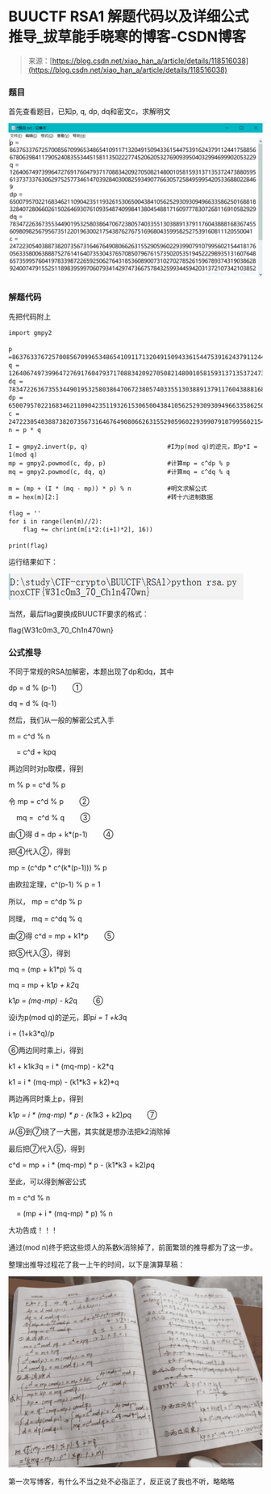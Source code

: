 <!--yml
category: 未分类
date: 2022-04-26 14:46:21
-->

# BUUCTF RSA1 解题代码以及详细公式推导_拔草能手晓寒的博客-CSDN博客

> 来源：[https://blog.csdn.net/xiao_han_a/article/details/118516038](https://blog.csdn.net/xiao_han_a/article/details/118516038)

### 题目

首先查看题目，已知p, q, dp, dq和密文c，求解明文

![](img/0b21574d36dc85b2bf3714923a55b3ef.png)

### 解题代码

先把代码附上

```
import gmpy2

p =8637633767257008567099653486541091171320491509433615447539162437911244175885667806398411790524083553445158113502227745206205327690939504032994699902053229 
q = 12640674973996472769176047937170883420927050821480010581593137135372473880595613737337630629752577346147039284030082593490776630572584959954205336880228469 
dq = 783472263673553449019532580386470672380574033551303889137911760438881683674556098098256795673512201963002175438762767516968043599582527539160811120550041
dp = 6500795702216834621109042351193261530650043841056252930930949663358625016881832840728066026150264693076109354874099841380454881716097778307268116910582929
c = 24722305403887382073567316467649080662631552905960229399079107995602154418176056335800638887527614164073530437657085079676157350205351945222989351316076486573599576041978339872265925062764318536089007310270278526159678937431903862892400747915525118983959970607934142974736675784325993445942031372107342103852
n = p * q

I = gmpy2.invert(p, q)                      #I为p(mod q)的逆元，即p*I = 1(mod q)
mp = gmpy2.powmod(c, dp, p)                 #计算mp = c^dp % p
mq = gmpy2.powmod(c, dq, q)                 #计算mq = c^dq % q        

m = (mp + (I * (mq - mp)) * p) % n          #明文求解公式
m = hex(m)[2:]                              #转十六进制数据

flag = ''
for i in range(len(m)//2):
    flag += chr(int(m[i*2:(i+1)*2], 16))

print(flag)
```

运行结果如下：

![](img/5d09e3b4a8979a35732b5e7029db1509.png)

当然，最后flag要换成BUUCTF要求的格式：

flag{W31c0m3_70_Ch1n470wn}

### 公式推导

不同于常规的RSA加解密，本题出现了dp和dq，其中

dp = d % (p-1)        ①

dq = d % (q-1)        

然后，我们从一般的解密公式入手

m = c^d % n

    = c^d + kpq

两边同时对p取模，得到

m % p = c^d % p

令 mp = c^d % p        ②

    mq =  c^d % q        ③

由①得 d = dp + k*(p-1)        ④

把④代入②，得到

mp = (c^dp * c^(k*(p-1))) % p

由欧拉定理，c^(p-1) % p = 1

所以， mp = c^dp % p

同理， mq = c^dq % q

由②得 c^d = mp + k1*p        ⑤

把⑤代入③，得到

mq = (mp + k1*p) % q

mq = mp + k1*p + k2*q

k1*p = (mq-mp) - k2*q        ⑥

设i为p(mod q)的逆元，即p*i = 1 +k3*q

i = (1+k3*q)/p

⑥两边同时乘上i，得到

k1 + k1*k3*q = i * (mq-mp) - k2*q

k1 = i * (mq-mp) - (k1*k3 + k2)*q

两边再同时乘上p，得到

k1*p = i * (mq-mp) * p - (k1*k3 + k2)*p*q        ⑦

从⑥到⑦绕了一大圈，其实就是想办法把k2消除掉

最后把⑦代入⑤，得到

c^d = mp + i * (mq-mp) * p - (k1*k3 + k2)*p*q

至此，可以得到解密公式

m = c^d % n

    = (mp + i * (mq-mp) * p) % n

大功告成！！！

通过(mod n)终于把这些烦人的系数k消除掉了，前面繁琐的推导都为了这一步。

整理出推导过程花了我一上午的时间，以下是演算草稿：

![](img/1ce97e5d6f1326e4e2614ad964a23fd8.png)

第一次写博客，有什么不当之处不必指正了，反正说了我也不听，略略略
